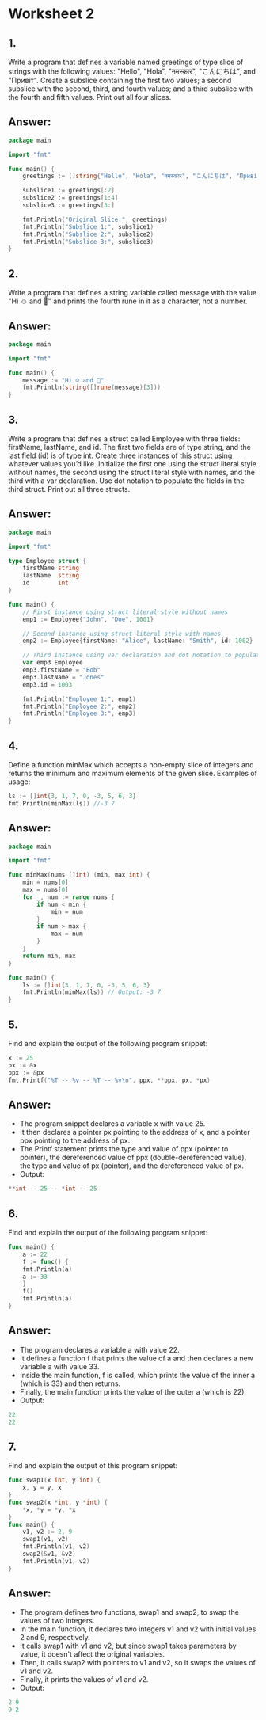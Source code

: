 # Worksheet 2
## 1. 
Write a program that defines a variable named greetings of type slice of strings with
the following values: "Hello", "Hola", "नमस्कार", "こんにちは", and "Привіт".
Create a subslice containing the first two values; a second subslice with the second,
third, and fourth values; and a third subslice with the fourth and fifth values. Print out
all four slices.
## Answer:
```go
package main

import "fmt"

func main() {
	greetings := []string{"Hello", "Hola", "नमस्कार", "こんにちは", "Привіт"}

	subslice1 := greetings[:2]
	subslice2 := greetings[1:4]
	subslice3 := greetings[3:]

	fmt.Println("Original Slice:", greetings)
	fmt.Println("Subslice 1:", subslice1)
	fmt.Println("Subslice 2:", subslice2)
	fmt.Println("Subslice 3:", subslice3)
}
```
## 2. 
Write a program that defines a string variable called message with the value "Hi ☺
and " and prints the fourth rune in it as a character, not a number.
## Answer:
```go
package main

import "fmt"

func main() {
	message := "Hi ☺ and "
	fmt.Println(string([]rune(message)[3]))
}

```

## 3. 
Write a program that defines a struct called Employee with three fields: firstName,
lastName, and id. The first two fields are of type string, and the last field (id) is of
type int. Create three instances of this struct using whatever values you’d like.
Initialize the first one using the struct literal style without names, the second using the
struct literal style with names, and the third with a var declaration. Use dot notation to
populate the fields in the third struct. Print out all three structs.
## Answer:
```go
package main

import "fmt"

type Employee struct {
	firstName string
	lastName  string
	id        int
}

func main() {
	// First instance using struct literal style without names
	emp1 := Employee{"John", "Doe", 1001}

	// Second instance using struct literal style with names
	emp2 := Employee{firstName: "Alice", lastName: "Smith", id: 1002}

	// Third instance using var declaration and dot notation to populate fields
	var emp3 Employee
	emp3.firstName = "Bob"
	emp3.lastName = "Jones"
	emp3.id = 1003

	fmt.Println("Employee 1:", emp1)
	fmt.Println("Employee 2:", emp2)
	fmt.Println("Employee 3:", emp3)
}
```

## 4. 
Define a function minMax which accepts a non-empty slice of integers and returns
the minimum and maximum elements of the given slice.
Examples of usage:
```go
ls := []int{3, 1, 7, 0, -3, 5, 6, 3}
fmt.Println(minMax(ls)) //-3 7
```
## Answer:
```go
package main

import "fmt"

func minMax(nums []int) (min, max int) {
	min = nums[0]
	max = nums[0]
	for _, num := range nums {
		if num < min {
			min = num
		}
		if num > max {
			max = num
		}
	}
	return min, max
}

func main() {
	ls := []int{3, 1, 7, 0, -3, 5, 6, 3}
	fmt.Println(minMax(ls)) // Output: -3 7
}
```

## 5. 
Find and explain the output of the following program snippet:
```go
x := 25
px := &x
ppx := &px
fmt.Printf("%T -- %v -- %T -- %v\n", ppx, **ppx, px, *px)
```
## Answer:
* The program snippet declares a variable x with value 25.
* It then declares a pointer px pointing to the address of x, and a pointer ppx pointing to the address of px.
* The Printf statement prints the type and value of ppx (pointer to pointer), the dereferenced value of ppx (double-dereferenced value), the type and value of px (pointer), and the dereferenced value of px.
* Output:
```go
**int -- 25 -- *int -- 25
```

## 6. 
Find and explain the output of the following program snippet:
```go
func main() {
    a := 22
    f := func() {
    fmt.Println(a)
    a := 33
    }
    f()
    fmt.Println(a)
}
```
## Answer:
* The program declares a variable a with value 22.
* It defines a function f that prints the value of a and then declares a new variable a with value 33.
* Inside the main function, f is called, which prints the value of the inner a (which is 33) and then returns.
* Finally, the main function prints the value of the outer a (which is 22).
* Output:
```go
22
22
```

## 7. 
Find and explain the output of this program snippet:
```go
func swap1(x int, y int) {
    x, y = y, x
}
func swap2(x *int, y *int) {
    *x, *y = *y, *x
}
func main() {
    v1, v2 := 2, 9
    swap1(v1, v2)
    fmt.Println(v1, v2)
    swap2(&v1, &v2)
    fmt.Println(v1, v2)
}
```
## Answer:
* The program defines two functions, swap1 and swap2, to swap the values of two integers.
* In the main function, it declares two integers v1 and v2 with initial values 2 and 9, respectively.
* It calls swap1 with v1 and v2, but since swap1 takes parameters by value, it doesn't affect the original variables.
* Then, it calls swap2 with pointers to v1 and v2, so it swaps the values of v1 and v2.
* Finally, it prints the values of v1 and v2.
* Output:
```go
2 9
9 2
```
